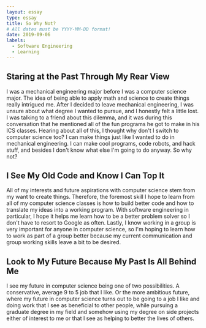```yaml
---
layout: essay
type: essay
title: So Why Not?
# All dates must be YYYY-MM-DD format!
date: 2019-09-06
labels:
  - Software Engineering
  - Learning
---
```


## Staring at the Past Through My Rear View

I was a mechanical engineering major before I was a computer science major. 
The idea of being able to apply math and science to create things really intrigued me. 
After I decided to leave mechanical engineering, I was unsure about what degree I wanted to pursue, and I honestly felt a little lost. 
I was talking to a friend about this dilemma, and it was during this conversation that he mentioned all of the fun programs he got to make in his ICS classes. 
Hearing about all of this, I thought why don't I switch to computer science too? 
I can make things just like I wanted to do in mechanical engineering. 
I can make cool programs, code robots, and hack stuff, and besides I don't know what else I'm going to do anyway. 
So why not?

## I See My Old Code and Know I Can Top It

All of my interests and future aspirations with computer science stem from my want to create things. 
Therefore, the foremost skill I hope to learn from all of my computer science classes is how to build better code and how to translate my ideas into a working program. 
With software engineering in particular, I hope it helps me learn how to be a better problem solver so I don't have to resort to Google as often. 
Lastly, I know working in a group is very important for anyone in computer science, so I'm hoping to learn how to work as part of a group better because my current communication and group working skills leave a bit to be desired. 

## Look to My Future Because My Past Is All Behind Me 

I see my future in computer science being one of two possibilities. 
A conservative, average 9 to 5 job that I like. 
Or the more ambitious future, where my future in computer science turns out to be going to a job I like and doing work that I see as beneficial to other people, while pursuing a graduate degree in my field and somehow using my degree on side projects either of interest to me or that I see as helping to better the lives of others. 
